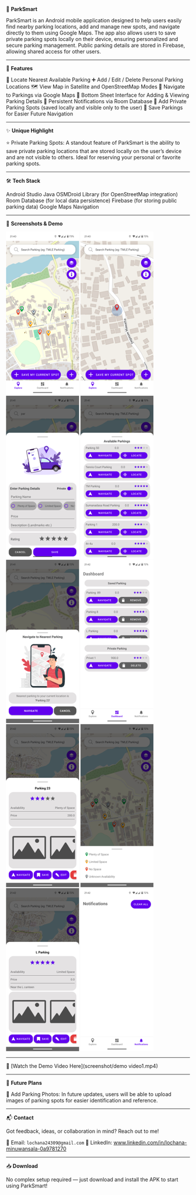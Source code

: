🚗 **ParkSmart**

ParkSmart is an Android mobile application designed to help users easily find nearby parking locations, add and manage new spots, and navigate directly to them using Google Maps. The app also allows users to save private parking spots locally on their device, ensuring personalized and secure parking management. Public parking details are stored in Firebase, allowing shared access for other users.

---

📱 **Features**

📍 Locate Nearest Available Parking
➕ Add / Edit / Delete Personal Parking Locations
🗺️ View Map in Satellite and OpenStreetMap Modes
🧭 Navigate to Parkings via Google Maps
📝 Bottom Sheet Interface for Adding & Viewing Parking Details
🔔 Persistent Notifications via Room Database
🔐 Add Private Parking Spots (saved locally and visible only to the user)
📌 Save Parkings for Easier Future Navigation

---

✨ **Unique Highlight**

⭐ Private Parking Spots:
A standout feature of ParkSmart is the ability to save private parking locations that are stored locally on the user’s device and are not visible to others. Ideal for reserving your personal or favorite parking spots.

---

🛠️ **Tech Stack**

 Android Studio
 Java
 OSMDroid Library (for OpenStreetMap integration)
 Room Database (for local data persistence)
 Firebase (for storing public parking data)
 Google Maps Navigation

---

📸 **Screenshots & Demo**

<p float="left">
  <img src="screenshots/parking pins.png" width="200"/>
  <img src="screenshots/user location.png" width="200"/>
  <img src="screenshots/add new parking.png" width="200"/>
  <img src="screenshots/all parking.png" width="200"/>
  <img src="screenshots/navigate to nearest.png" width="200"/>
  <img src="screenshots/privet and saved parking.png" width="200"/>
  <img src="screenshots/parking info.png" width="200"/>
  <img src="screenshots/parking pin description.png" width="200"/>
  <img src="screenshots/parking info 2.png" width="200"/>
  <img src="screenshots/notification tab.png" width="200"/>
</p>


---

🎥 [Watch the Demo Video Here](screenshot/demo video1.mp4)

---

🚀 **Future Plans**

 📸 Add Parking Photos:
  In future updates, users will be able to upload images of parking spots for easier identification and reference.

---

📬 **Contact**

Got feedback, ideas, or collaboration in mind? Reach out to me!

 📧 Email: `lochana24309@gmail.com`
 💼 LinkedIn: www.linkedin.com/in/lochana-minuwansala-0a9781270

---

📥 **Download**

No complex setup required — just download and install the APK to start using ParkSmart!
